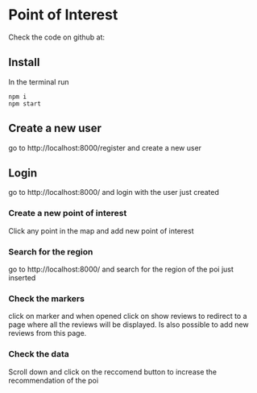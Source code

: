 # Point of Interest

Check the code on github at:

## Install

In the terminal run

```
npm i
npm start
```

## Create a new user

go to http://localhost:8000/register and create a new user

## Login

go to http://localhost:8000/ and login with the user just created

### Create a new point of interest

Click any point in the map and add new point of interest

### Search for the region

go to http://localhost:8000/ and search for the region of the poi just inserted

### Check the markers

click on marker and when opened click on show reviews to redirect to a page where all the reviews will be displayed. Is also possible to add new reviews from this page.

### Check the data

Scroll down and click on the reccomend button to increase the recommendation of the poi
